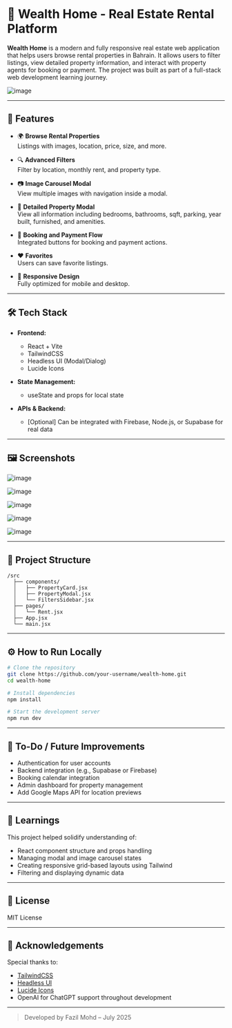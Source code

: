 # 🏡 Wealth Home - Real Estate Rental Platform

**Wealth Home** is a modern and fully responsive real estate web application that helps users browse rental properties in Bahrain. It allows users to filter listings, view detailed property information, and interact with property agents for booking or payment. The project was built as part of a full-stack web development learning journey.

![image](https://github.com/user-attachments/assets/09e7ab71-6b4e-405a-89aa-f2c378fd8064)


---

## 🚀 Features

- 🌍 **Browse Rental Properties**  
  Listings with images, location, price, size, and more.

- 🔍 **Advanced Filters**  
  Filter by location, monthly rent, and property type.

- 📷 **Image Carousel Modal**  
  View multiple images with navigation inside a modal.

- 📄 **Detailed Property Modal**  
  View all information including bedrooms, bathrooms, sqft, parking, year built, furnished, and amenities.

- 📅 **Booking and Payment Flow**  
  Integrated buttons for booking and payment actions.

- ❤️ **Favorites**  
  Users can save favorite listings.

- 📱 **Responsive Design**  
  Fully optimized for mobile and desktop.

---

## 🛠️ Tech Stack

- **Frontend:**
  - React + Vite
  - TailwindCSS
  - Headless UI (Modal/Dialog)
  - Lucide Icons

- **State Management:**
  - useState and props for local state

- **APIs & Backend:**
  - [Optional] Can be integrated with Firebase, Node.js, or Supabase for real data

---

## 🖼️ Screenshots

![image](https://github.com/user-attachments/assets/b694f23e-8ae8-44e5-a142-6c4e358addd6)

![image](https://github.com/user-attachments/assets/6c1b0e5b-05ba-499d-8f18-e92c5b9e356e)

![image](https://github.com/user-attachments/assets/bd081505-ab9f-470d-b81f-c6d2c988acf1)

![image](https://github.com/user-attachments/assets/a3d14236-2e35-4ef5-988e-4e5ddfbe8472)

![image](https://github.com/user-attachments/assets/9323c634-9707-48b7-b60b-6a10fb26d26d)

---

## 📁 Project Structure

```
/src
  ├── components/
  │   ├── PropertyCard.jsx
  │   ├── PropertyModal.jsx
  │   └── FiltersSidebar.jsx
  ├── pages/
  │   └── Rent.jsx
  ├── App.jsx
  └── main.jsx
```

---

## ⚙️ How to Run Locally

```bash
# Clone the repository
git clone https://github.com/your-username/wealth-home.git
cd wealth-home

# Install dependencies
npm install

# Start the development server
npm run dev
```

---

## 📌 To-Do / Future Improvements

- Authentication for user accounts
- Backend integration (e.g., Supabase or Firebase)
- Booking calendar integration
- Admin dashboard for property management
- Add Google Maps API for location previews

---

## 🧠 Learnings

This project helped solidify understanding of:

- React component structure and props handling
- Managing modal and image carousel states
- Creating responsive grid-based layouts using Tailwind
- Filtering and displaying dynamic data

---

## 📃 License

MIT License

---

## 🙌 Acknowledgements

Special thanks to:
- [TailwindCSS](https://tailwindcss.com/)
- [Headless UI](https://headlessui.dev/)
- [Lucide Icons](https://lucide.dev/)
- OpenAI for ChatGPT support throughout development

---

> Developed by Fazil Mohd – July 2025
